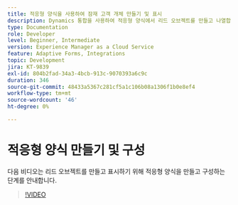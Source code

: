 ```yaml
---
title: 적응형 양식을 사용하여 잠재 고객 개체 만들기 및 표시
description: Dynamics 통합을 사용하여 적응형 양식에서 리드 오브젝트를 만들고 나열합니다.
type: Documentation
role: Developer
level: Beginner, Intermediate
version: Experience Manager as a Cloud Service
feature: Adaptive Forms, Integrations
topic: Development
jira: KT-9839
exl-id: 804b2fad-34a3-4bcb-913c-9070393a6c9c
duration: 346
source-git-commit: 48433a5367c281cf5a1c106b08a1306f1b0e8ef4
workflow-type: tm+mt
source-wordcount: '46'
ht-degree: 0%

---
```


# 적응형 양식 만들기 및 구성


다음 비디오는 리드 오브젝트를 만들고 표시하기 위해 적응형 양식을 만들고 구성하는 단계를 안내합니다.

>[!VIDEO](https://video.tv.adobe.com/v/3449315?quality=12&learn=on&captions=kor)
